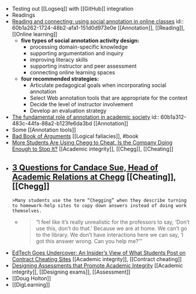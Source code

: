 - Testing out [[Logseq]] with [[GitHub]] integration
- Readings
- [Reading and connecting: using social annotation in online classes](https://www.emerald.com/insight/content/doi/10.1108/ILS-04-2020-0117/full/html)
  id:: 60b1a262-1724-48b2-afa1-151d0d973e0e
  [[Annotation]], [[Reading]], [[Online learning]]
	- **five types of social annotation activity design:**
		- processing domain-specific knowledge
		- supporting argumentation and inquiry
		- improving literacy skills
		- supporting instructor and peer assessment
		- connecting online learning spaces
	- **four recommended strategies:**
		- Articulate pedagogical goals when incorporating social annotation
		- Select Web annotation tools that are appropriate for the context
		- Decide the level of instructor involvement
		- Develop an evaluation strategy
- [The fundamental role of annotation in academic society](https://blogs.lse.ac.uk/impactofsocialsciences/2021/05/28/joining-the-great-conversation-the-fundamental-role-of-annotation-in-academic-society/)
  id:: 60b1a312-483c-44fa-88a2-b123fe6da3bd
  [[Annotation]]
- Some [[Annotation tools]]
- [Bad Book of Arguments](https://bookofbadarguments.com/)
  [[Logical fallacies]], #book
- [More Students Are Using Chegg to Cheat. Is the Company Doing Enough to Stop It?](https://www.edsurge.com/news/2021-02-23-more-students-are-using-chegg-to-cheat-is-the-company-doing-enough-to-stop-it) 
  [[Academic integrity]], [[Chegg]], [[Cheating]]
- [ 3 Questions for Candace Sue, Head of Academic Relations at Chegg](https://www.insidehighered.com/blogs/learning-innovation/3-questions-candace-sue-head-academic-relations-chegg) 
  [[Cheating]], [[Chegg]]
	-
	  >Many students use the term “Chegging” when they describe turning to homework-help sites to copy down answers instead of doing work themselves.
	-
	  >“I feel like it’s really unrealistic for the professors to say, ‘Don’t use this, don’t do that.’ Because we are at home. We can’t go to the library. We don’t have interactions here we can say, ‘I got this answer wrong. Can you help me?’”
- [EdTech Goes Undercover: An Insider’s View of What Students Post on Contract Cheating Sites](https://edtechmagazine.com/higher/article/2021/04/edtech-goes-undercover-insiders-view-what-students-post-contract-cheating-sites-perfcon)
  [[Academic integrity]], [[Contract cheating]]
- [Designing Assessments that Promote Academic Integrity](https://academics.georgiasouthern.edu/cte/resources-2/designing-assessments-that-promote-academic-integrity/)
  [[Academic integrity]], [[Designing exams]], [[Assessment]]
- [[Doug Holton]]
- [[DigLearning]]